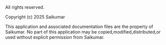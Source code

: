 All rights reserved.

Copyright (c) 2025 Saikumar

This application and associated documentation files are the property of Saikumar.
No part of this application may be copied,modified,distributed,or used without explicit permission from Saikumar.
